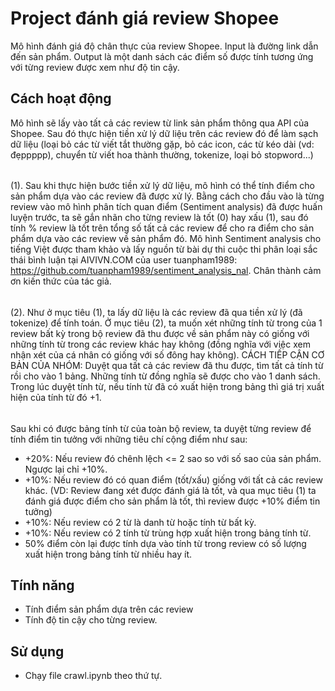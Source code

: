 
# Project đánh giá review Shopee
Mô hình đánh giá độ chân thực của review Shopee. Input là đường link dẫn đến sản phẩm.
Output là một danh sách các điểm số được tính tương ứng với từng review được xem như độ tin cậy.


## Cách hoạt động

Mô hình sẽ lấy vào tất cả các review từ link sản phẩm thông qua API của Shopee.
Sau đó thực hiện tiền xử lý dữ liệu trên các review đó để làm sạch dữ liệu
(loại bỏ các từ viết tắt thường gặp, bỏ các icon, các từ kéo dài (vd: đẹppppp), 
chuyển từ viết hoa thành thường, tokenize, loại bỏ stopword...)
######
(1). Sau khi thực hiện bước tiền xử lý dữ liệu, mô hình có thể tính điểm cho sản phẩm
dựa vào các review đã được xử lý. Bằng cách cho đầu vào là từng review vào mô hình 
phân tích quan điểm (Sentiment analysis) đã được huấn luyện trước, ta sẽ gắn nhãn cho
từng review là tốt (0) hay xấu (1), sau đó tính % review là tốt trên tổng số tất cả các
review để cho ra điểm cho sản phẩm dựa vào các review về sản phẩm đó.
Mô hình Sentiment analysis cho tiếng Việt được tham khảo và lấy nguồn từ bài dự thi cuộc thi phân loại sắc thái bình luận tại AIVIVN.COM của user tuanpham1989: https://github.com/tuanpham1989/sentiment_analysis_nal. Chân thành cảm ơn kiến thức của tác giả.
######
(2). Như ở mục tiêu (1), ta lấy dữ liệu là các review đã qua tiền xử lý (đã tokenize)
để tính toán. Ở mục tiêu (2), ta muốn xét những tính từ trong của 1 review bất kỳ trong
bộ review đã thu được về sản phẩm này có giống với những tính từ trong các review khác hay không
(đồng nghĩa với việc xem nhận xét của cá nhân có giống với số đông hay không). CÁCH TIẾP CẬN CƠ BẢN CỦA NHÓM:
Duyệt qua tất cả các review đã thu được, tìm tất cả tính từ rồi cho vào 1 bảng. Những tính từ đồng nghĩa
sẽ được cho vào 1 danh sách. Trong lúc duyệt tính từ, nếu tính từ đã có xuất hiện trong bảng thì giá trị xuất hiện của tính từ đó +1.
######
Sau khi có được bảng tính từ của toàn bộ review, ta duyệt từng review để tính điểm tin tưởng với những tiêu chí cộng điểm như sau:
- +20%: Nếu review đó chênh lệch <= 2 sao so với số sao của sản phẩm. Ngược lại chỉ +10%.
- +10%: Nếu review đó có quan điểm (tốt/xấu) giống với tất cả các review khác. (VD: Review đang xét được đánh giá là tốt, và qua mục tiêu (1) ta đánh giá được điểm cho sản phẩm là tốt, thì review được +10% điểm tin tưởng)
- +10%: Nếu review có 2 từ là danh từ hoặc tính từ bất kỳ.
- +10%: Nếu review có 2 tính từ trùng hợp xuất hiện trong bảng tính từ.
- 50% điểm còn lại được tính dựa vào tính từ trong review có số lượng xuất hiện trong bảng tính từ nhiều hay ít.
## Tính năng

- Tính điểm sản phẩm dựa trên các review
- Tính độ tin cậy cho từng review.

## Sử dụng
- Chạy file crawl.ipynb theo thứ tự.

  